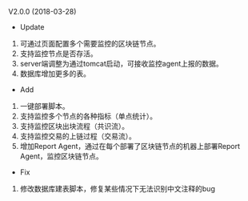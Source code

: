 V2.0.0 (2018-03-28)

- Update

1. 可通过页面配置多个需要监控的区块链节点。
2. 支持监控节点是否存活。
3. server端调整为通过tomcat启动，可接收监控agent上报的数据。
4. 数据库增加更多的表。

- Add

1. 一键部署脚本。
2. 支持监控多个节点的各种指标（单点统计）。
3. 支持监控区块出块流程（共识流）。
4. 支持监控交易的上链过程（交易流）。
5. 增加Report Agent，通过在每个部署了区块链节点的机器上部署Report Agent，监控区块链节点。

- Fix

1. 修改数据库建表脚本，修复某些情况下无法识别中文注释的bug
